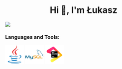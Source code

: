 <h1 align="center">Hi 👋, I'm Łukasz</h1>

<img align="center" width="49%" src="https://github-readme-stats.vercel.app/api/wakatime?username=l0&langs_count=10&theme=dark&layout=compact&custom_title=Last%207%20days...&border_radius=10&range=last_7_days"/>

<h3 align="left">Languages and Tools:</h3>
<p align="left">
   <img src="https://raw.githubusercontent.com/devicons/devicon/master/icons/java/java-original.svg" alt="Java" width="60" height="60"/>
 
   <img src="https://raw.githubusercontent.com/devicons/devicon/master/icons/mysql/mysql-original-wordmark.svg" alt="MySQL" width="60" height="60"/>
   
   <img src="https://raw.githubusercontent.com/devicons/devicon/master/icons/jetbrains/jetbrains-original.svg" alt="JetBrains" width="60" height="60" />
</p>
<br>

